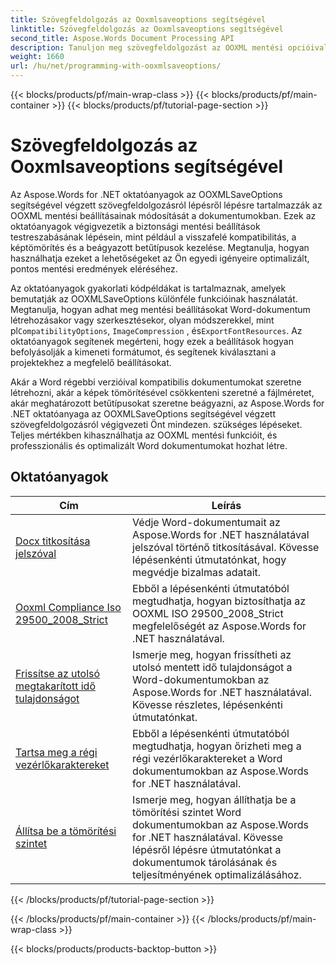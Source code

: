 ```yaml
---
title: Szövegfeldolgozás az Ooxmlsaveoptions segítségével
linktitle: Szövegfeldolgozás az Ooxmlsaveoptions segítségével
second_title: Aspose.Words Document Processing API
description: Tanuljon meg szövegfeldolgozást az OOXML mentési opcióival az Aspose.Words for .NET-ben. Átfogó oktatóanyagok és mintakód a Word-dokumentumok OOXML formátumban történő mentésének kezeléséhez és testreszabásához.
weight: 1660
url: /hu/net/programming-with-ooxmlsaveoptions/
---
```


{{< blocks/products/pf/main-wrap-class >}}
{{< blocks/products/pf/main-container >}}
{{< blocks/products/pf/tutorial-page-section >}}

# Szövegfeldolgozás az Ooxmlsaveoptions segítségével

Az Aspose.Words for .NET oktatóanyagok az OOXMLSaveOptions segítségével végzett szövegfeldolgozásról lépésről lépésre tartalmazzák az OOXML mentési beállításainak módosítását a dokumentumokban. Ezek az oktatóanyagok végigvezetik a biztonsági mentési beállítások testreszabásának lépésein, mint például a visszafelé kompatibilitás, a képtömörítés és a beágyazott betűtípusok kezelése. Megtanulja, hogyan használhatja ezeket a lehetőségeket az Ön egyedi igényeire optimalizált, pontos mentési eredmények eléréséhez.

 Az oktatóanyagok gyakorlati kódpéldákat is tartalmaznak, amelyek bemutatják az OOXMLSaveOptions különféle funkcióinak használatát. Megtanulja, hogyan adhat meg mentési beállításokat Word-dokumentum létrehozásakor vagy szerkesztésekor, olyan módszerekkel, mint pl`CompatibilityOptions`, `ImageCompression` , és`ExportFontResources`. Az oktatóanyagok segítenek megérteni, hogy ezek a beállítások hogyan befolyásolják a kimeneti formátumot, és segítenek kiválasztani a projektekhez a megfelelő beállításokat.

Akár a Word régebbi verzióival kompatibilis dokumentumokat szeretne létrehozni, akár a képek tömörítésével csökkenteni szeretné a fájlméretet, akár meghatározott betűtípusokat szeretne beágyazni, az Aspose.Words for .NET oktatóanyaga az OOXMLSaveOptions segítségével végzett szövegfeldolgozásról végigvezeti Önt mindezen. szükséges lépéseket. Teljes mértékben kihasználhatja az OOXML mentési funkcióit, és professzionális és optimalizált Word dokumentumokat hozhat létre.

 ## Oktatóanyagok
| Cím | Leírás |
| --- | --- |
| [Docx titkosítása jelszóval](./encrypt-docx-with-password/) | Védje Word-dokumentumait az Aspose.Words for .NET használatával jelszóval történő titkosításával. Kövesse lépésenkénti útmutatónkat, hogy megvédje bizalmas adatait. |
| [Ooxml Compliance Iso 29500_2008_Strict](./ooxml-compliance-iso-29500_2008_strict/) | Ebből a lépésenkénti útmutatóból megtudhatja, hogyan biztosíthatja az OOXML ISO 29500_2008_Strict megfelelőségét az Aspose.Words for .NET használatával. |
| [Frissítse az utolsó megtakarított idő tulajdonságot](./update-last-saved-time-property/) | Ismerje meg, hogyan frissítheti az utolsó mentett idő tulajdonságot a Word-dokumentumokban az Aspose.Words for .NET használatával. Kövesse részletes, lépésenkénti útmutatónkat. |
| [Tartsa meg a régi vezérlőkaraktereket](./keep-legacy-control-chars/) | Ebből a lépésenkénti útmutatóból megtudhatja, hogyan őrizheti meg a régi vezérlőkaraktereket a Word dokumentumokban az Aspose.Words for .NET használatával. |
| [Állítsa be a tömörítési szintet](./set-compression-level/) | Ismerje meg, hogyan állíthatja be a tömörítési szintet Word dokumentumokban az Aspose.Words for .NET használatával. Kövesse lépésről lépésre útmutatónkat a dokumentumok tárolásának és teljesítményének optimalizálásához. |
{{< /blocks/products/pf/tutorial-page-section >}}

{{< /blocks/products/pf/main-container >}}
{{< /blocks/products/pf/main-wrap-class >}}

{{< blocks/products/products-backtop-button >}}
